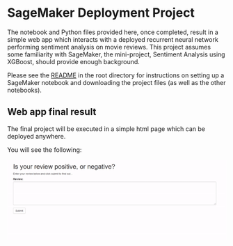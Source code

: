 # SageMaker Deployment Project

The notebook and Python files provided here, once completed, result in a simple web app which interacts with a deployed recurrent neural network performing sentiment analysis on movie reviews. This project assumes some familiarity with SageMaker, the mini-project, Sentiment Analysis using XGBoost, should provide enough background.

Please see the [README](https://github.com/udacity/sagemaker-deployment/tree/master/README.md) in the root directory for instructions on setting up a SageMaker notebook and downloading the project files (as well as the other notebooks).

## Web app final result

The final project will be executed in a simple html page which can be deployed anywhere. 

You will see the following:

![Web app example](https://github.com/amr-khalil/Sentiment_Analysis_Web_App/blob/master/wepapp.gif) 
